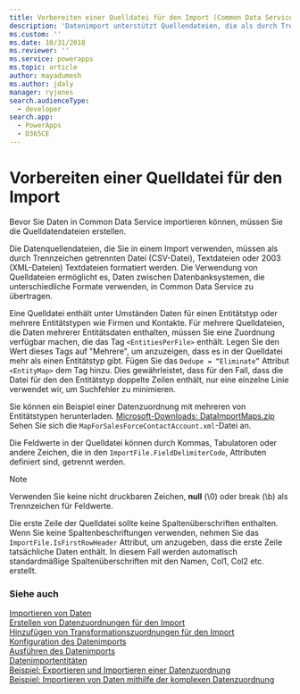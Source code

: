 ```yaml
---
title: Vorbereiten einer Quelldatei für den Import (Common Data Service) | Microsoft Docs
description: 'Datenimport unterstützt Quellendateien, die als durch Trennzeichen getrennten Datei (CSV-Datei), Textdateien oder 2003 (XML-Dateien) Textdateien formatiert sind.'
ms.custom: ''
ms.date: 10/31/2018
ms.reviewer: ''
ms.service: powerapps
ms.topic: article
author: mayadumesh
ms.author: jdaly
manager: ryjones
search.audienceType:
  - developer
search.app:
  - PowerApps
  - D365CE
---
```

# <a name="prepare-source-files-for-import"></a>Vorbereiten einer Quelldatei für den Import

Bevor Sie Daten in Common Data Service importieren können, müssen Sie die Quelldatendateien erstellen.  
  
Die Datenquellendateien, die Sie in einem Import verwenden, müssen als durch Trennzeichen getrennten Datei (CSV-Datei), Textdateien oder 2003 (XML-Dateien) Textdateien formatiert werden. Die Verwendung von Quelldateien ermöglicht es, Daten zwischen Datenbanksystemen, die unterschiedliche Formate verwenden, in Common Data Service zu übertragen.  
  
Eine Quelldatei enthält unter Umständen Daten für einen Entitätstyp oder mehrere Entitätstypen wie Firmen und Kontakte. Für mehrere Quelldateien, die Daten mehrerer Entitätsdaten enthalten, müssen Sie eine Zuordnung verfügbar machen, die das Tag `<EntitiesPerFile>` enthält. Legen Sie den Wert dieses Tags auf "Mehrere", um anzuzeigen, dass es in der Quelldatei mehr als einen Entitätstyp gibt. Fügen Sie das `Dedupe = “Eliminate”` Attribut `<EntityMap>` dem Tag hinzu. Dies gewährleistet, dass für den Fall, dass die Datei für den den Entitätstyp doppelte Zeilen enthält, nur eine einzelne Linie verwendet wir, um Suchfehler zu minimieren.  
  
Sie können ein Beispiel einer Datenzuordnung mit mehreren von Entitätstypen herunterladen. [Microsoft-Downloads: DataImportMaps.zip](http://download.microsoft.com/download/D/5/F/D5F73E15-439B-4EBC-BFFB-C6837B146C76/DataImportMaps.zip) Sehen Sie sich die `MapForSalesForceContactAccount.xml`-Datei an.  
  
 Die Feldwerte in der Quelldatei können durch Kommas, Tabulatoren oder andere Zeichen, die in den `ImportFile.FieldDelimiterCode`, Attributen definiert sind, getrennt werden.  
  
> [!NOTE]
>  Verwenden Sie keine nicht druckbaren Zeichen, **null** (\0) oder break (\b) als Trennzeichen für Feldwerte.  
  
 Die erste Zeile der Quelldatei sollte keine Spaltenüberschriften enthalten. Wenn Sie keine Spaltenbeschriftungen verwenden, nehmen Sie das `ImportFile.IsFirstRowHeader` Attribut, um anzugeben, dass die erste Zeile tatsächliche Daten enthält. In diesem Fall werden automatisch standardmäßige Spaltenüberschriften mit den Namen, Col1, Col2 etc. erstellt.  

### <a name="see-also"></a>Siehe auch

[Importieren von Daten](import-data.md)<br />
[Erstellen von Datenzuordnungen für den Import](create-data-maps-for-import.md)<br />
[Hinzufügen von Transformationszuordnungen für den Import](add-transformation-mappings-import.md)<br />
[Konfiguration des Datenimports](configure-data-import.md)<br />
[Ausführen des Datenimports](run-data-import.md)<br />
[Datenimportentitäten](data-import-entities.md)<br />
[Beispiel: Exportieren und Importieren einer Datenzuordnung](org-service/samples/export-import-data-map.md)<br />
[Beispiel: Importieren von Daten mithilfe der komplexen Datenzuordnung](org-service/samples/import-data-complex-data-map.md)<br />